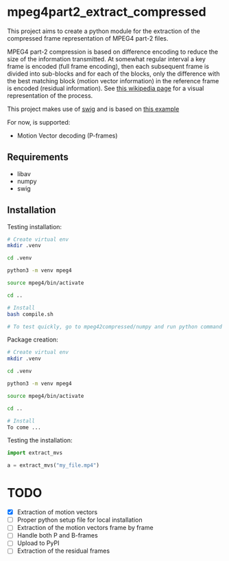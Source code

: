 # mpeg4part2_extract_compressed

This project aims to create a python module for the extraction of the compressed frame representation of MPEG4 part-2 files.

MPEG4 part-2 compression is based on difference encoding to reduce the size of the information transmitted.
At somewhat regular interval a key frame is encoded (full frame encoding), then each subsequent frame is divided into sub-blocks and for each of the blocks, only the difference with the best matching block (motion vector information) in the reference frame is encoded (residual information).
See [this wikipedia page](https://en.wikipedia.org/wiki/Inter_frame) for a visual representation of the process.

This project makes use of [swig](http://www.swig.org/) and is based on [this example](https://github.com/FFmpeg/FFmpeg/blob/master/doc/examples/extract_mvs.c)

For now, is supported:

- Motion Vector decoding (P-frames)

## Requirements

- libav
- numpy
- swig

## Installation

Testing installation:

```bash
# Create virtual env
mkdir .venv

cd .venv

python3 -m venv mpeg4

source mpeg4/bin/activate

cd ..

# Install
bash compile.sh

# To test quickly, go to mpeg42compressed/numpy and run python command prompt
```

Package creation:

```bash
# Create virtual env
mkdir .venv

cd .venv

python3 -m venv mpeg4

source mpeg4/bin/activate

cd ..

# Install
To come ...
```

Testing the installation:

```python
import extract_mvs

a = extract_mvs("my_file.mp4")
```


# TODO

- [x] Extraction of motion vectors
- [ ] Proper python setup file for local installation
- [ ] Extraction of the motion vectors frame by frame
- [ ] Handle both P and B-frames
- [ ] Upload to PyPI
- [ ] Extraction of the residual frames